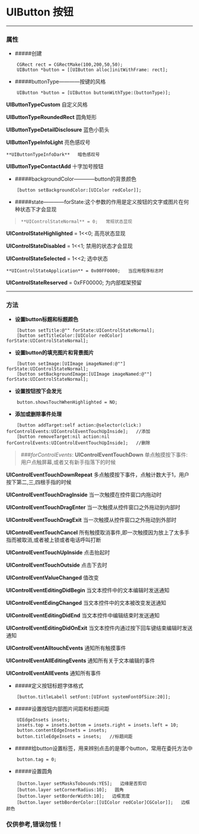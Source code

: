 # UIButton 按钮
***
### 属性
- #####创建
```
    CGRect rect = CGRectMake(100,200,50,50);
    UIButton *button = [[UIButton alloc]initWithFrame: rect];
```
- #####buttonType————按键的风格
```
    UIButton *button = [UIButton buttonWithType:(buttonType)];
```
> 
 > 
   **UIButtonTypeCustom** 自定义风格
 > 
   **UIButtonTypeRoundedRect** 圆角矩形
  > 
  **UIButtonTypeDetailDisclosure** 蓝色小箭头
 > 
   **UIButtonTypeInfoLight** 亮色感叹号
>
    **UIButtonTypeInfoDark**   暗色感叹号
 > 
   **UIButtonTypeContactAdd** 十字加号按钮

- #####backgroundColor————button的背景颜色
```
    [button setBackgroundColor:[UIColor redColor]];
```

- #####state————forState:这个参数的作用是定义按钮的文字或图片在何种状态下才会显现
>     **UIControlStateNormal** = 0;   常规状态显现
 > 
   **UIControlStateHighlighted** = 1<<0;   高亮状态显现
 > 
   **UIControlStateDisabled** = 1<<1;   禁用的状态才会显现
  > 
  **UIControlStateSelected** = 1<<2;   选中状态
> 
    **UIControlStateApplication** = 0x00FF0000;   当应用程序标志时
  > 
  **UIControlStateReserved** = 0xFF00000;   为内部框架预留

***
### 方法
 - **设置button标题和标题颜色**
```
    [button setTitle:@"" forState:UIControlStateNormal];
    [button setTitleColor:[UIColor redColor] forState:UIControlStateNormal];
```
 - **设置button的填充图片和背景图片**
```
    [button setImage:[UIImage imageNamed:@""] forState:UIControlStateNormal];
    [button setBackgroundImage:[UIImage imageNamed:@""] forState:UIControlStateNormal];
```
 - **设置按钮按下会发光**
```
    button.showsTouchWhenHighlighted = NO;
```
 - **添加或删除事件处理**
```
    [button addTarget:self action:@selector(click:) forControlEvents:UIControlEventTouchUpInside];   //添加
    [button removeTarget:nil action:nil forControlEvents:UIControlEventTouchUpInside];   //删除
```
> ###*forControlEvents*:
> **UIControlEventTouchDown**   单点触摸按下事件:用户点触屏幕,或者又有新手指落下的时候
> 
**UIControlEventTouchDownRepeat**   多点触摸按下事件，点触计数大于1，用户按下第二,三,四根手指的时候
> 
**UIControlEventTouchDragInside**   当一次触摸在控件窗口内拖动时
> 
**UIControlEventTouchDragEnter**   当一次触摸从控件窗口之外拖动到内部时
> 
**UIControlEventTouchDragExit**   当一次触摸从控件窗口之外拖动到外部时
> 
**UIControlEventTouchCancel**   所有触摸取消事件,即一次触摸因为放上了太多手指而被取消,或者被上锁或者电话呼叫打断
> 
**UIControlEventTouchUpInside**   点击抬起时
> 
**UIControlEventTouchOutside**   点击下去时
> 
**UIControlEventValueChanged**   值改变
> 
**UIControlEventEditingDidBegin**   当文本控件中的文本编辑时发送通知
> 
**UIControlEventEdingChanged**   当文本控件中的文本被改变发送通知
> 
**UIControlEventEditingDidEnd**   当文本控件中编辑结束时发送通知
> 
**UIControlEventEditingDidOnExit**   当文本控件内通过按下回车键结束编辑时发送通知
> 
**UIControlEventAlltouchEvents**   通知所有触摸事件
> 
**UIControlEventAllEditingEvents**   通知所有关于文本编辑的事件
> 
**UIControlEventAllEvents**   通知所有事件

- #####定义按钮标题字体格式
```
    [button.titleLabell setFont:[UIFont systemFontOfSize:20]];
```

- #####设置按钮内部图片间距和标题间距
```
    UIEdgeInsets insets;
    insets.top = insets.bottom = insets.right = insets.left = 10;
    button.contentEdgeInsets = insets;
    button.titleEdgeInsets = insets;   //标题间距
```

- #####给button设置标签，用来辨别点击的是哪个button，常用在委托方法中
```
    button.tag = 0;
```

- #####设置圆角
```
    [button.layer setMasksTobounds:YES];   边缘是否剪切
    [button.layer setCornerRadius:10];   圆角
    [button.layer setBorderWidth:10];   边框宽度
    [button.layer setbBorderColor:[[UIColor redColor]CGColor]];   边框颜色
```

### 仅供参考,错误勿怪！